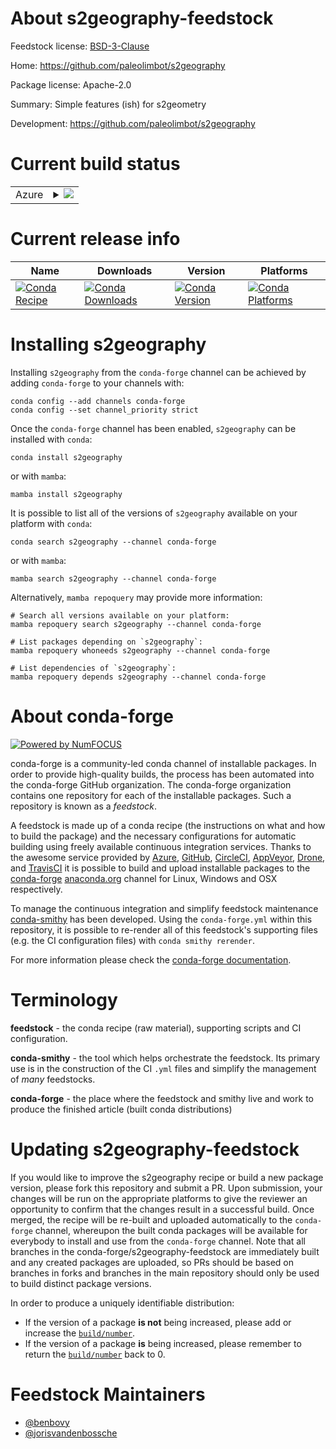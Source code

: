 About s2geography-feedstock
===========================

Feedstock license: [BSD-3-Clause](https://github.com/conda-forge/s2geography-feedstock/blob/main/LICENSE.txt)

Home: https://github.com/paleolimbot/s2geography

Package license: Apache-2.0

Summary: Simple features (ish) for s2geometry

Development: https://github.com/paleolimbot/s2geography

Current build status
====================


<table>
    
  <tr>
    <td>Azure</td>
    <td>
      <details>
        <summary>
          <a href="https://dev.azure.com/conda-forge/feedstock-builds/_build/latest?definitionId=18761&branchName=main">
            <img src="https://dev.azure.com/conda-forge/feedstock-builds/_apis/build/status/s2geography-feedstock?branchName=main">
          </a>
        </summary>
        <table>
          <thead><tr><th>Variant</th><th>Status</th></tr></thead>
          <tbody><tr>
              <td>linux_64</td>
              <td>
                <a href="https://dev.azure.com/conda-forge/feedstock-builds/_build/latest?definitionId=18761&branchName=main">
                  <img src="https://dev.azure.com/conda-forge/feedstock-builds/_apis/build/status/s2geography-feedstock?branchName=main&jobName=linux&configuration=linux%20linux_64_" alt="variant">
                </a>
              </td>
            </tr><tr>
              <td>osx_64</td>
              <td>
                <a href="https://dev.azure.com/conda-forge/feedstock-builds/_build/latest?definitionId=18761&branchName=main">
                  <img src="https://dev.azure.com/conda-forge/feedstock-builds/_apis/build/status/s2geography-feedstock?branchName=main&jobName=osx&configuration=osx%20osx_64_" alt="variant">
                </a>
              </td>
            </tr><tr>
              <td>win_64</td>
              <td>
                <a href="https://dev.azure.com/conda-forge/feedstock-builds/_build/latest?definitionId=18761&branchName=main">
                  <img src="https://dev.azure.com/conda-forge/feedstock-builds/_apis/build/status/s2geography-feedstock?branchName=main&jobName=win&configuration=win%20win_64_" alt="variant">
                </a>
              </td>
            </tr>
          </tbody>
        </table>
      </details>
    </td>
  </tr>
</table>

Current release info
====================

| Name | Downloads | Version | Platforms |
| --- | --- | --- | --- |
| [![Conda Recipe](https://img.shields.io/badge/recipe-s2geography-green.svg)](https://anaconda.org/conda-forge/s2geography) | [![Conda Downloads](https://img.shields.io/conda/dn/conda-forge/s2geography.svg)](https://anaconda.org/conda-forge/s2geography) | [![Conda Version](https://img.shields.io/conda/vn/conda-forge/s2geography.svg)](https://anaconda.org/conda-forge/s2geography) | [![Conda Platforms](https://img.shields.io/conda/pn/conda-forge/s2geography.svg)](https://anaconda.org/conda-forge/s2geography) |

Installing s2geography
======================

Installing `s2geography` from the `conda-forge` channel can be achieved by adding `conda-forge` to your channels with:

```
conda config --add channels conda-forge
conda config --set channel_priority strict
```

Once the `conda-forge` channel has been enabled, `s2geography` can be installed with `conda`:

```
conda install s2geography
```

or with `mamba`:

```
mamba install s2geography
```

It is possible to list all of the versions of `s2geography` available on your platform with `conda`:

```
conda search s2geography --channel conda-forge
```

or with `mamba`:

```
mamba search s2geography --channel conda-forge
```

Alternatively, `mamba repoquery` may provide more information:

```
# Search all versions available on your platform:
mamba repoquery search s2geography --channel conda-forge

# List packages depending on `s2geography`:
mamba repoquery whoneeds s2geography --channel conda-forge

# List dependencies of `s2geography`:
mamba repoquery depends s2geography --channel conda-forge
```


About conda-forge
=================

[![Powered by
NumFOCUS](https://img.shields.io/badge/powered%20by-NumFOCUS-orange.svg?style=flat&colorA=E1523D&colorB=007D8A)](https://numfocus.org)

conda-forge is a community-led conda channel of installable packages.
In order to provide high-quality builds, the process has been automated into the
conda-forge GitHub organization. The conda-forge organization contains one repository
for each of the installable packages. Such a repository is known as a *feedstock*.

A feedstock is made up of a conda recipe (the instructions on what and how to build
the package) and the necessary configurations for automatic building using freely
available continuous integration services. Thanks to the awesome service provided by
[Azure](https://azure.microsoft.com/en-us/services/devops/), [GitHub](https://github.com/),
[CircleCI](https://circleci.com/), [AppVeyor](https://www.appveyor.com/),
[Drone](https://cloud.drone.io/welcome), and [TravisCI](https://travis-ci.com/)
it is possible to build and upload installable packages to the
[conda-forge](https://anaconda.org/conda-forge) [anaconda.org](https://anaconda.org/)
channel for Linux, Windows and OSX respectively.

To manage the continuous integration and simplify feedstock maintenance
[conda-smithy](https://github.com/conda-forge/conda-smithy) has been developed.
Using the ``conda-forge.yml`` within this repository, it is possible to re-render all of
this feedstock's supporting files (e.g. the CI configuration files) with ``conda smithy rerender``.

For more information please check the [conda-forge documentation](https://conda-forge.org/docs/).

Terminology
===========

**feedstock** - the conda recipe (raw material), supporting scripts and CI configuration.

**conda-smithy** - the tool which helps orchestrate the feedstock.
                   Its primary use is in the construction of the CI ``.yml`` files
                   and simplify the management of *many* feedstocks.

**conda-forge** - the place where the feedstock and smithy live and work to
                  produce the finished article (built conda distributions)


Updating s2geography-feedstock
==============================

If you would like to improve the s2geography recipe or build a new
package version, please fork this repository and submit a PR. Upon submission,
your changes will be run on the appropriate platforms to give the reviewer an
opportunity to confirm that the changes result in a successful build. Once
merged, the recipe will be re-built and uploaded automatically to the
`conda-forge` channel, whereupon the built conda packages will be available for
everybody to install and use from the `conda-forge` channel.
Note that all branches in the conda-forge/s2geography-feedstock are
immediately built and any created packages are uploaded, so PRs should be based
on branches in forks and branches in the main repository should only be used to
build distinct package versions.

In order to produce a uniquely identifiable distribution:
 * If the version of a package **is not** being increased, please add or increase
   the [``build/number``](https://docs.conda.io/projects/conda-build/en/latest/resources/define-metadata.html#build-number-and-string).
 * If the version of a package **is** being increased, please remember to return
   the [``build/number``](https://docs.conda.io/projects/conda-build/en/latest/resources/define-metadata.html#build-number-and-string)
   back to 0.

Feedstock Maintainers
=====================

* [@benbovy](https://github.com/benbovy/)
* [@jorisvandenbossche](https://github.com/jorisvandenbossche/)

